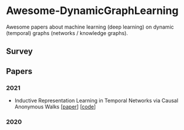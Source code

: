 # Awesome-DynamicGraphLearning
Awesome papers about machine learning (deep learning) on dynamic (temporal) graphs (networks / knowledge graphs).

## Survey

## Papers

### 2021

* Inductive Representation Learning in Temporal Networks via Causal Anonymous Walks [[paper](https://openreview.net/pdf?id=KYPz4YsCPj)] [[code](https://github.com/snap-stanford/CAW)]

### 2020

